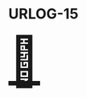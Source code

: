 # URLOG-15

<a href="https://bjango.com/articles/designtoolcanvashandles/" target="_blank" style="font-size: 10vw; text-align:center;"><div>🚪</div></a>